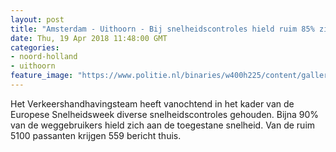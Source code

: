 ```yaml
---
layout: post
title: "Amsterdam - Uithoorn - Bij snelheidscontroles hield ruim 85% zich aan de snelheid"
date: Thu, 19 Apr 2018 11:48:00 GMT
categories: 
- noord-holland 
- uithoorn 
feature_image: "https://www.politie.nl/binaries/w400h225/content/gallery/politie/nieuws/2013/maart/03-midden-nederland/img_5922vvf-laseren.jpg"
---
```


Het Verkeershandhavingsteam heeft vanochtend in het kader van de Europese Snelheidsweek diverse snelheidscontroles gehouden. Bijna 90% van de weggebruikers hield zich aan de toegestane snelheid. Van de ruim 5100 passanten krijgen 559 bericht thuis.
